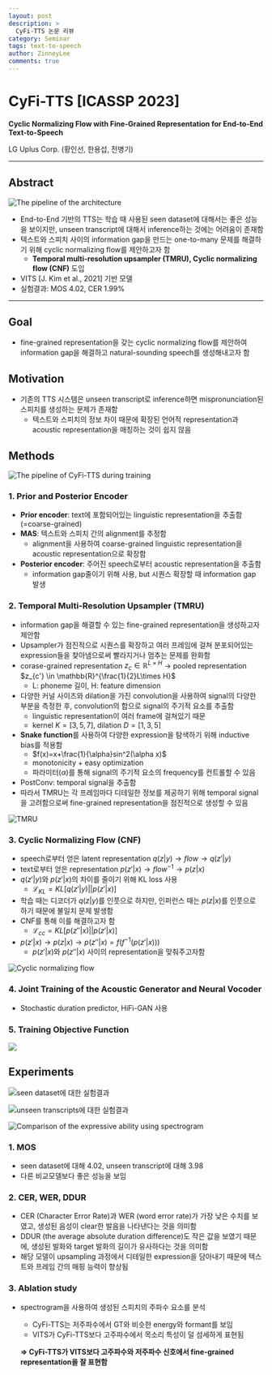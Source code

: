 ```yaml
---
layout: post
description: >
  CyFi-TTS 논문 리뷰
category: Seminar
tags: text-to-speech
author: ZinneyLee
comments: true
---
```


# CyFi-TTS [ICASSP 2023]

**Cyclic Normalizing Flow with Fine-Grained Representation for End-to-End Text-to-Speech**

LG Uplus Corp. (황인선, 한용섭, 전병기)

---

## Abstract

![The pipeline of the architecture](/assets/img/2023-12-07-CyFi-TTS/Untitled.png)


- End-to-End 기반의 TTS는 학습 때 사용된 seen dataset에 대해서는 좋은 성능을 보이지만, unseen transcript에 대해서 inference하는 것에는 어려움이 존재함
- 텍스트와 스피치 사이의 information gap을 만드는 one-to-many 문제를 해결하기 위해 cyclic normalizing flow를 제안하고자 함
    - **Temporal multi-resolution upsampler (TMRU), Cyclic normalizing flow (CNF)** 도입
- VITS [J. Kim et al., 2021] 기반 모델
- 실험결과: MOS 4.02, CER 1.99%

---

## Goal

- fine-grained representation을 갖는 cyclic normalizing flow를 제안하여 information gap을 해결하고 natural-sounding speech를 생성해내고자 함

## Motivation

- 기존의 TTS 시스템은 unseen transcript로 inference하면 mispronunciation된 스피치를 생성하는 문제가 존재함
    - 텍스트와 스피치의 정보 차이 때문에 확장된 언어적 representation과 acoustic representation을 매칭하는 것이 쉽지 않음

## Methods

![The pipeline of CyFi-TTS during training](/assets/img/2023-12-07-CyFi-TTS/Untitled%201.png)


### 1. Prior and Posterior Encoder

- **Prior encoder**: text에 포함되어있는 linguistic representation을 추출함 (=coarse-grained)
- **MAS**: 텍스트와 스피치 간의 alignment를 추정함
    - alignment을 사용하여 coarse-grained linguistic representation을 acoustic representation으로 확장함
- **Posterior encoder**: 주어진 speech로부터 acoustic representation을 추출함
    - information gap줄이기 위해 사용, but 시퀀스 확장할 때 information gap 발생

### 2. Temporal Multi-Resolution Upsampler (TMRU)

- information gap을 해결할 수 있는 fine-grained representation을 생성하고자 제안함
- Upsampler가 점진적으로 시퀀스를 확장하고 여러 프레임에 걸쳐 분포되어있는 
expression들을 찾아냄으로써 빨라지거나 멈추는 문제를 완화함
- corase-grained representation $z_c \in \mathbb{R}^{L\times H}$ $\longrightarrow$ pooled representation $z_{c'} \in \mathbb{R}^{\frac{1}{2}L\times H}$
    - L: phoneme 길이, H: feature dimension
- 다양한 커널 사이즈와 dilation을 가진 convolution을 사용하여 signal의 다양한 부분을 측정한 후, convolution의 합으로 signal의 주기적 요소를 추출함
    - linguistic representation이 여러 frame에 걸쳐있기 때문
    - kernel $K=[3, 5, 7]$,   dilation $D=[1, 3, 5]$
- **Snake function**를 사용하여 다양한 expression을 탐색하기 위해 inductive bias를 적용함
    - $f(x)=x+\frac{1}{\alpha}sin^2(\alpha x)$
    - monotonicity + easy optimization
    - 파라미터($\alpha$)를 통해 signal의 주기적 요소의 frequency를 컨트롤할 수 있음
- PostConv: temporal signal을 추출함
- 따라서 TMRU는 각 프레임마다 디테일한 정보를 제공하기 위해 temporal signal을 고려함으로써 fine-grained representation을 점진적으로 생성할 수 있음

![TMRU](/assets/img/2023-12-07-CyFi-TTS/Untitled%202.png)



### 3. Cyclic Normalizing Flow (CNF)

- speech로부터 얻은 latent representation $q(z|y) \longrightarrow flow \longrightarrow q(z'|y)$
- text로부터 얻은 representation $p(z'|x) \longrightarrow flow^{-1} \longrightarrow p(z|x)$
- $q(z'|y)$와 $p(z'|x)$의 차이를 줄이기 위해 KL loss 사용
    - $\mathcal{L}_{KL}=KL[q(z'|y)||p(z'|x)]$
- 학습 때는 디코더가 $q(z|y)$를 인풋으로 하지만, 인퍼런스 때는 $p(z|x)$를 인풋으로 하기 때문에 불일치 문제 발생함
- CNF를 통해 이를 해결하고자 함
    - $\mathcal{L}_{cc}=KL[p(z''|x)||p(z'|x)]$
- $p(z'|x) \longrightarrow p(z|x) \longrightarrow p(z''|x) = f(f^{-1}(p(z'|x)))$
    - $p(z'|x)$와 $p(z''|x)$ 사이의 representation을 맞춰주고자함

![Cyclic normalizing flow](/assets/img/2023-12-07-CyFi-TTS/Untitled%203.png)


### 4. Joint Training of the Acoustic Generator and Neural Vocoder

- Stochastic duration predictor, HiFi-GAN 사용

### 5. Training Objective Function

![](/assets/img/2023-12-07-CyFi-TTS/Untitled%207.png)


## Experiments

![seen dataset에 대한 실험결과](/assets/img/2023-12-07-CyFi-TTS/Untitled%204.png)


![unseen transcripts에 대한 실험결과](/assets/img/2023-12-07-CyFi-TTS/Untitled%205.png)


![Comparison of the expressive ability using spectrogram](/assets/img/2023-12-07-CyFi-TTS/Untitled%206.png)


### 1. MOS

- seen dataset에 대해 4.02, unseen transcript에 대해 3.98
- 다른 비교모델보다 좋은 성능을 보임

### 2. CER, WER, DDUR

- CER (Character Error Rate)과 WER (word error rate)가 가장 낮은 수치를 보였고, 생성된 음성이 clear한 발음을 나타낸다는 것을 의미함
- DDUR (the average absolute duration difference)도 작은 값을 보였기 때문에, 생성된 발화와 target 발화의 길이가 유사하다는 것을 의미함
- 해당 모델이 upsampling 과정에서 디테일한 expression을 담아내기 때문에 텍스트와 프레임 간의 매핑 능력이 향상됨

### 3. Ablation study

- spectrogram을 사용하여 생성된 스피치의 주파수 요소를 분석
    - CyFi-TTS는 저주파수에서 GT와 비슷한 energy와 formant를 보임
    - VITS가 CyFi-TTS보다 고주파수에서 목소리 특성이 덜 섬세하게 표현됨
    
     **$\Rightarrow$ CyFi-TTS가 VITS보다 고주파수와 저주파수 신호에서 fine-grained representation을 잘 표현함**
